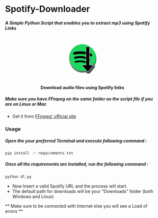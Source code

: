 # Spotify-Downloader

#####    A Simple Python Script that enables you to extract mp3 using Spotify Links

### ######## 
<p align="center">
  <br>
  <img src="./spdl.png" height="100px"/>
  <br><br><br>
  <b>Download audio files using Spotify links</b>
  <br>
</p>


 #####  Make sure you have FFmpeg  on the same folder as the script file if you are on Linux or Mac
  - Get it from <a href= "www.ffmpeg.org"> FFmpeg' official site </a> 

### Usage

##### Open the your preferred Terminal and execute following command : 


```sh
pip install -r requirements.txt
```

##### Once all the requirements are installed, run the following command :
```sh
python dl.py
```
- Now Insert a valid Spotify URL and the process will start.
- The default path for downloads will be your "Downloads" folder (both Windows and Linux)

** Make sure to be connected with Internet else you will see a Load of errors ** 

